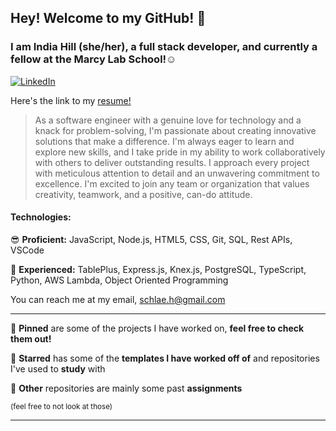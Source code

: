 ## Hey! Welcome to my GitHub! 👋

### I am India Hill (she/her), a full stack developer, and currently a fellow at the Marcy Lab School!☺️

[![LinkedIn](https://img.shields.io/badge/LinkedIn-0A66C2?style=for-the-badge&logo=LinkedIn&logoColor=white)](https://www.linkedin.com/in/india-hill)

Here's the link to my [resume!](https://github.com/duracellB/resume/blob/main/Hill%2C%20India%20-%20Resume.pdf)

> As a software engineer with a genuine love for technology and a knack for problem-solving, I'm passionate about creating innovative solutions that make a difference. I'm always eager to learn and explore new skills, and I take pride in my ability to work collaboratively with others to deliver outstanding results. I approach every project with meticulous attention to detail and an unwavering commitment to excellence. I'm excited to join any team or organization that values creativity, teamwork, and a positive, can-do attitude.

#### Technologies:

   😎 **Proficient:** JavaScript, Node.js, HTML5, CSS, Git, SQL, Rest APIs, VSCode
      
   🫡 **Experienced:** TablePlus, Express.js, Knex.js, PostgreSQL, TypeScript, Python, AWS Lambda, Object Oriented Programming

You can reach me at my email, [schlae.h@gmail.com](schlae.h@gmail.com)


***

📌 **Pinned** are some of the projects I have worked on, **feel free to check them out!**

🤩 **Starred** has some of the **templates I have worked off of** and repositories I've used to **study** with

🫣 **Other** repositories are mainly some past **assignments**

<sup>(feel free to not look at those)</sup>

***

<!--
**duracellB/duracellB** is a ✨ _special_ ✨ repository because its `README.md` (this file) appears on your GitHub profile.

Here are some ideas to get you started:

- 🔭 I’m currently working on ...
- 🌱 I’m currently learning ...
- 👯 I’m looking to collaborate on ...
- 🤔 I’m looking for help with ...
- 💬 Ask me about ...
- 📫 How to reach me: ...
- 😄 Pronouns: ...
- ⚡ Fun fact: ...
-->

